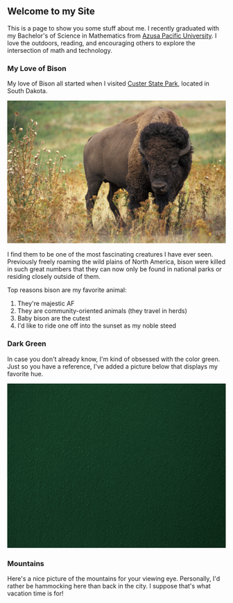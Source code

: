 ## Welcome to my Site

This is a page to show you some stuff about me.
I recently graduated with my Bachelor's of Science in Mathematics from [Azusa Pacific University](https://www.apu.edu/). I love the outdoors, reading, and encouraging others to explore the intersection of math and technology. 


### My Love of Bison

My love of Bison all started when I visited [Custer State Park](https://gfp.sd.gov/parks/detail/custer-state-park/), located in South Dakota.

![Image](American_bison_k5680-1.jpg)

I find them to be one of the most fascinating creatures I have ever seen. Previously freely roaming the wild plains of North America, bison were killed in such great numbers that they can now only be found in national parks or residing closely outside of them. 

Top reasons bison are my favorite animal: 
1. They're majestic AF
2. They are community-oriented animals (they travel in herds)
3. Baby bison are the cutest
4. I'd like to ride one off into the sunset as my noble steed 

### Dark Green

In case you don't already know, I'm kind of obsessed with the color green. Just so you have a reference, I've added a picture below that displays my favorite hue. 

![Image](bumpy-forest-green-plastic-texture.jpg)

### Mountains

Here's a nice picture of the mountains for your viewing eye. Personally, I'd rather be hammocking here than back in the city. I suppose that's what vacation time is for! 


